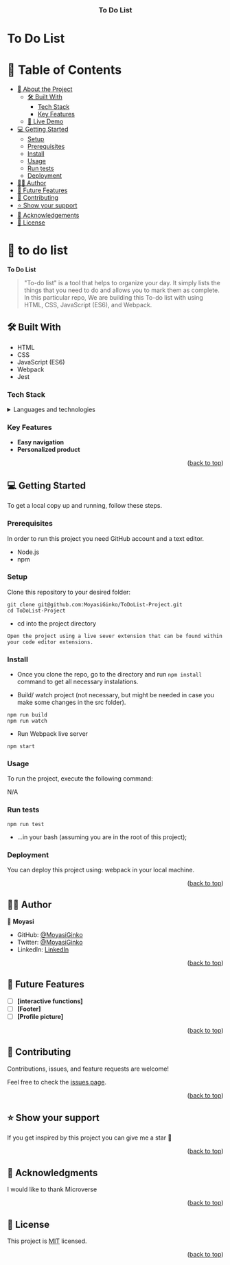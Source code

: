 <div align="center">
  <!-- You are encouraged to replace this logo with your own! Otherwise you can also remove it. -->

  <br/>

  <h3><b>To Do List</b></h3>

</div>

# To Do List

<!-- TABLE OF CONTENTS -->

# 📗 Table of Contents

- [📖 About the Project](#about-project)
  - [🛠 Built With](#built-with)
    - [Tech Stack](#tech-stack)
    - [Key Features](#key-features)
  - [🚀 Live Demo](#live-demo)
- [💻 Getting Started](#getting-started)
  - [Setup](#setup)
  - [Prerequisites](#prerequisites)
  - [Install](#install)
  - [Usage](#usage)
  - [Run tests](#run-tests)
  - [Deployment](#run-tests)
- [👷‍♂️ Author](#authors)
- [🔭 Future Features](#future-features)
- [🤝 Contributing](#contributing)
- [⭐️ Show your support](#support)
- [🙏 Acknowledgements](#acknowledgements)
- [📝 License](#license)

<!-- PROJECT DESCRIPTION -->

# 📖 to do list <a name="about-project"></a>

**To Do List**

> "To-do list" is a tool that helps to organize your day. It simply lists the things that you need to do and allows you to mark them as complete. In this particular repo, We are building this To-do list with using HTML, CSS, JavaScript (ES6), and Webpack.

## 🛠 Built With <a name="built-with"></a>

- HTML
- CSS
- JavaScript (ES6)
- Webpack
- Jest

### Tech Stack <a name="tech-stack"></a>

<details>
  <summary>Languages and technologies</summary>
  <ul>
    <li><a href="#">HTML</a></li>
  </ul>
    <ul>
    <li><a href="#">CSS3</a></li>
  </ul>
    <ul>
    <li><a href="#">VScode</a></li>
  </ul>
    <ul>
    <li><a href="#">Git and GitHub</a></li>
  </ul>
</details>

<!-- Features -->

### Key Features <a name="key-features"></a>

- **Easy navigation**
- **Personalized product**

<p align="right">(<a href="#readme-top">back to top</a>)</p>

<!-- GETTING STARTED -->

## 💻 Getting Started <a name="getting-started"></a>

To get a local copy up and running, follow these steps.

### Prerequisites

In order to run this project you need GitHub account and a text editor.

- Node.js
- npm

### Setup

Clone this repository to your desired folder:

```
git clone git@github.com:MoyasiGinko/ToDoList-Project.git
cd ToDoList-Project
```

- cd into the project directory

```
Open the project using a live sever extension that can be found within your code editor extensions.
```

### Install

- Once you clone the repo, go to the directory and run `npm install` command to get all necessary instalations.

- Build/ watch project (not necessary, but might be needed in case you make some changes in the src folder).

```
npm run build
npm run watch
```

- Run Webpack live server

```
npm start
```

### Usage

To run the project, execute the following command:

N/A

### Run tests

```
npm run test
```

- ...in your bash (assuming you are in the root of this project);

### Deployment

You can deploy this project using: webpack in your local machine.

<p align="right">(<a href="#readme-top">back to top</a>)</p>

## 👷‍♂️ Author <a name="authors"></a>

👤 **Moyasi**

- GitHub: [@MoyasiGinko](https://github.com/MoyasiGinko)
- Twitter: [@MoyasiGinko](https://twitter.com/moyasi_ginko)
- LinkedIn: [LinkedIn](https://www.linkedin.com/in/mahmudur-rahman-a8a151257)

<p align="right">(<a href="#readme-top">back to top</a>)</p>

## 🔭 Future Features <a name="future-features"></a>

- [ ] **[interactive functions]**
- [ ] **[Footer]**
- [ ] **[Profile picture]**

<p align="right">(<a href="#readme-top">back to top</a>)</p>

## 🤝 Contributing <a name="contributing"></a>

Contributions, issues, and feature requests are welcome!

Feel free to check the [issues page](../../issues/).

<p align="right">(<a href="#readme-top">back to top</a>)</p>

<!-- SUPPORT -->

## ⭐️ Show your support <a name="support"></a>

If you get inspired by this project you can give me a star 🙌

<p align="right">(<a href="#readme-top">back to top</a>)</p>

<!-- ACKNOWLEDGEMENTS -->

## 🙏 Acknowledgments <a name="acknowledgements"></a>

I would like to thank Microverse

<p align="right">(<a href="#readme-top">back to top</a>)</p>

<!-- LICENSE -->

## 📝 License <a name="license"></a>

This project is [MIT](./MIT.md) licensed.

<p align="right">(<a href="#readme-top">back to top</a>)</p>
